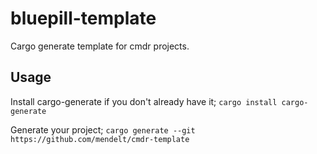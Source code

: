 # bluepill-template
Cargo generate template for cmdr projects.

## Usage
Install cargo-generate if you don't already have it;
```cargo install cargo-generate```

Generate your project;
```cargo generate --git https://github.com/mendelt/cmdr-template```

